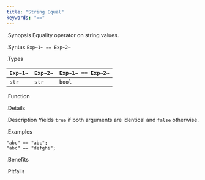 ```yaml
---
title: "String Equal"
keywords: "=="
---
```


.Synopsis
Equality operator on string values.

.Syntax
`Exp~1~ == Exp~2~`

.Types


| `Exp~1~` | `Exp~2~` | `Exp~1~ == Exp~2~`  |
| --- | --- | --- |
| `str`     |  `str`    | `bool`                |


.Function

.Details

.Description
Yields `true` if both arguments are identical and `false` otherwise.

.Examples
```rascal-shell
"abc" == "abc";
"abc" == "defghi";
```

.Benefits

.Pitfalls

